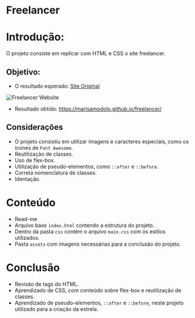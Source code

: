 # Freelancer

# Introdução:
O projeto consiste em replicar com HTML e CSS o site freelancer. 

## Objetivo:
* O resultado esperado:
[Site Original](https://blackrockdigital.github.io/startbootstrap-freelancer/)

![Freelancer Website](docs/fullpage.png)

* Resultado obtido: 
https://marisamodolo.github.io/freelancer/

## Considerações

* O projeto consistiu em utilizar imagens e caracteres especiais, como os icones de `Font Awesome`.
* Reutilização de classes.
* Uso de flex-box.
* Utilização de pseudo-elementos, como `::after` e `::before`.
* Correta nomenclatura de classes.
* Identação.

# Conteúdo

* Read-me
* Arquivo base `index.html` contendo a estrutura do projeto.
* Dentro da pasta `css` contém o arquivo `main.css` com os estilos utilizados.
* Pasta `assets` com imagens necessárias para a conclusão do projeto.

# Conclusão
* Revisão de tags do HTML.
* Aprendizado de CSS, com conteúdo sobre flex-box e reutilização de classes.
* Aprendizado de pseudo-elementos, `::after` e `::before`, neste projeto utilizado para a criação da estrela.
